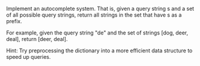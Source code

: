 Implement an autocomplete system. That is, given a query string s and a set of all possible query strings,
 return all strings in the set that have s as a prefix.

For example,
 given the query string "de" and the set of strings [dog, deer, deal],
  return [deer, deal].

Hint: Try preprocessing the dictionary into a more efficient data structure to speed up queries.
